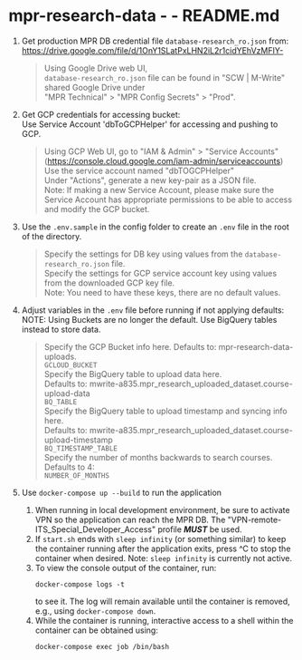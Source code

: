 # mpr-research-data - - README.md

1. Get production MPR DB credential file `database-research_ro.json` from:
   https://drive.google.com/file/d/1OnY1SLatPxLHN2iL2r1cidYEhVzMFIY-  
   > Using Google Drive web UI,  
   > `database-research_ro.json` file can be found in 
   > "SCW | M-Write" shared Google Drive under  
   > "MPR Technical" > "MPR Config Secrets" > "Prod".

2. Get GCP credentials for accessing bucket:  
   Use Service Account 'dbToGCPHelper' for accessing and pushing to GCP.  
   > Using GCP Web UI, go to "IAM & Admin" > "Service Accounts" (https://console.cloud.google.com/iam-admin/serviceaccounts)  
   > Use the service account named "dbTOGCPHelper"  
   > Under "Actions", generate a new key-pair as a JSON file.  
   > Note: If making a new Service Account, please make sure the Service Account has appropriate permissions to be able to access and modify the GCP bucket.

3. Use the `.env.sample` in the config folder to create an `.env` file in the root of the directory. 

   > Specify the settings for DB key using values from the `database-research_ro.json` file.  
   > Specify the settings for GCP service account key using values from the downloaded GCP key file.     
Note: You need to have these keys, there are no default values.  

4. Adjust variables in the `.env` file before running if not applying defaults:  
   NOTE: Using Buckets are no longer the default. Use BigQuery tables instead to store data.  
   > Specify the GCP Bucket info here. Defaults to: mpr-research-data-uploads.  
      `GCLOUD_BUCKET`  
   > Specify the BigQuery table to upload data here.  
      Defaults to: mwrite-a835.mpr_research_uploaded_dataset.course-upload-data  
      `BQ_TABLE`  
   > Specify the BigQuery table to upload timestamp and syncing info here.  
   Defaults to: mwrite-a835.mpr_research_uploaded_dataset.course-upload-timestamp  
      `BQ_TIMESTAMP_TABLE`  
   > Specify the number of months backwards to search courses. Defaults to 4:  
      `NUMBER_OF_MONTHS`  
5. Use `docker-compose up --build` to run the application  
   1. When running in local development environment, be sure to
      activate VPN so the application can reach the MPR DB.  The
      "VPN-remote-ITS_Special_Developer_Access" profile **_MUST_** be used.
   2. If `start.sh` ends with `sleep infinity` (or something similar) to
      keep the container running after the application exits, press ^C
      to stop the container when desired.
      Note: `sleep infinity` is currently not active.
   3. To view the console output of the container, run:  
      ```
      docker-compose logs -t
      ```  
      to see it.  The log will remain available until the container is
      removed, e.g., using `docker-compose down`.
   4. While the container is running, interactive access to a shell
      within the container can be obtained using:  
      ```
      docker-compose exec job /bin/bash
      ```
